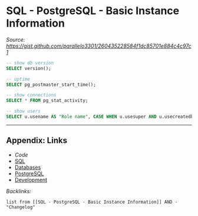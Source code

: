 # SQL - PostgreSQL - Basic Instance Information

*Source: https://gist.github.com/parallelo3301/260435228584f1dc85701e884c4c97c1*

````SQL
-- show db version
SELECT version();

-- uptime
SELECT pg_postmaster_start_time();

-- show connections
SELECT * FROM pg_stat_activity;

-- show users
SELECT u.usename AS "Role name", CASE WHEN u.usesuper AND u.usecreatedb THEN CAST('superuser, create database' AS pg_catalog.text) WHEN u.usesuper THEN CAST('superuser' AS pg_catalog.text) WHEN u.usecreatedb THEN CAST('create database' as pg_catalog.text) ELSE CAST('' AS pg_catalog.text) END AS "Attributes" FROM pg_catalog.pg_user u ORDER BY 1;

````

---

## Appendix: Links

* *Code*
* [SQL](../../../../3-Resources/Tools/Developer%20Tools/Data%20Stack/Procedural%20Languages/SQL.md)
* [Databases](../../../MOCs/Databases.md)
* [PostgreSQL](../../../../3-Resources/Tools/Developer%20Tools/Data%20Stack/Databases/PostgreSQL.md)
* [Development](../../../MOCs/Development.md)

*Backlinks:*

````dataview
list from [[SQL - PostgreSQL - Basic Instance Information]] AND -"Changelog"
````
